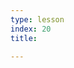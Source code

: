 ```yaml
---
type: lesson
index: 20
title: 

---
```

<!--stackedit_data:
eyJoaXN0b3J5IjpbLTE4NjkwODY3MThdfQ==
-->